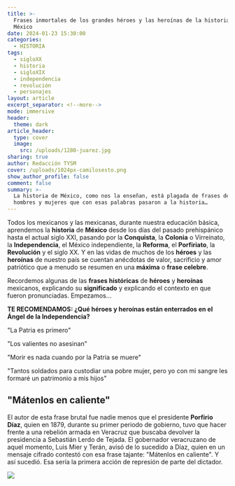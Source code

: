 ```yaml
---
title: >-
  Frases inmortales de los grandes héroes y las heroínas de la historia de
  México
date: 2024-01-23 15:30:00
categories:
  - HISTORIA
tags:
  - sigloXX
  - historia
  - sigloXIX
  - independencia
  - revolución
  - personajes
layout: article
excerpt_separator: <!--more-->
mode: immersive
header:
  theme: dark
article_header:
  type: cover
  image:
    src: /uploads/1280-juarez.jpg
sharing: true
author: Redacción TYSM
cover: /uploads/1024px-camilosesto.png
show_author_profile: false
comment: false
summary: >-
  La historia de México, como nos la enseñan, está plagada de frases de grandes
  hombres y mujeres que con esas palabras pasaron a la historia…
---
```

Todos los mexicanos y las mexicanas, durante nuestra educación básica, aprendemos la **historia** de **México** desde los días del pasado prehispánico hasta el actual siglo XXI, pasando por la **Conquista**, la **Colonia** o Virreinato, la **Independencia**, el México independiente, la **Reforma**, el **Porfiriato**, la **Revolución** y el siglo XX. Y en las vidas de muchos de los **héroes** y las **heroínas** de nuestro país se cuentan anécdotas de valor, sacrificio y amor patriótico que a menudo se resumen en una **máxima** o **frase celebre**.

Recordemos algunas de las **frases históricas** de **héroes** y **heroínas** mexicanos, explicando su **significado** y explicando el contexto en que fueron pronunciadas. Empezamos…

**TE RECOMENDAMOS: ¿Qué héroes y heroínas están enterrados en el Ángel de la Independencia?**

"La Patria es primero"

"Los valientes no asesinan"

"Morir es nada cuando por la Patria se muere"

"Tantos soldados para custodiar una pobre mujer, pero yo con mi sangre les formaré un patrimonio a mis hijos"

## "Mátenlos en caliente"

El autor de esta frase brutal fue nadie menos que el presidente **Porfirio Díaz**, quien en 1879, durante su primer periodo de gobierno, tuvo que hacer frente a una rebelión armada en Veracruz que buscaba devolver la presidencia a Sebastián Lerdo de Tejada. El gobernador veracruzano de aquel momento, Luis Mier y Terán, avisó de lo sucedido a Díaz, quien en un mensaje cifrado contestó con esa frase tajante: "Mátenlos en caliente". Y así sucedió. Esa sería la primera acción de represión de parte del dictador.

![](https://upload.wikimedia.org/wikipedia/commons/thumb/3/33/Porfirio_Diaz_condecoraciones.tif/lossy-page1-571px-Porfirio_Diaz_condecoraciones.tif.jpg)